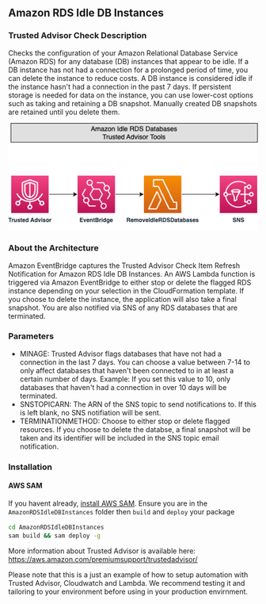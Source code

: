 ## Amazon RDS Idle DB Instances

### Trusted Advisor Check Description
  Checks the configuration of your Amazon Relational Database Service (Amazon RDS) for any database (DB) instances that appear to be idle.
  If a DB instance has not had a connection for a prolonged period of time, you can delete the instance to reduce costs. A DB instance is considered idle if the instance hasn't had a connection in the past 7 days. If persistent storage is needed for data on the instance, you can use lower-cost options such as taking and retaining a DB snapshot. Manually created DB snapshots are retained until you delete them.

![ArchitectureDiagram](../images/AmazonRDSIdleDBInstances-TA.png)
### About the Architecture
 Amazon EventBridge captures the Trusted Advisor Check Item Refresh Notification for Amazon RDS Idle DB Instances. An AWS Lambda function is triggered via Amazon EventBridge to either stop or delete the flagged RDS instance depending on your selection in the CloudFormation template. If you choose to delete the instance, the application will also take a final snapshot. You are also notified via SNS of any RDS databases that are terminated. 

### Parameters
- MINAGE: Trusted Advisor flags databases that have not had a connection in the last 7 days. You can choose a value between 7-14 to only affect databases that haven't been connected to in at least a certain number of days. Example: If you set this value to 10, only databases that haven't had a connection in over 10 days will be terminated.
- SNSTOPICARN: The ARN of the SNS topic to send notifications to. If this is left blank, no SNS notifiation will be sent.
- TERMINATIONMETHOD: Choose to either stop or delete flagged resources. If you choose to delete the databse, a final snapshot will be taken and its identifier will be included in the SNS topic email notification.


### Installation

#### AWS SAM
If you havent already, [install AWS SAM](https://docs.aws.amazon.com/serverless-application-model/latest/developerguide/install-sam-cli.html). Ensure you are in the `AmazonRDSIdleDBInstances` folder then `build` and `deploy` your package

```bash
cd AmazonRDSIdleDBInstances
sam build && sam deploy -g
```


More information about Trusted Advisor is available here: https://aws.amazon.com/premiumsupport/trustedadvisor/

Please note that this is a just an example of how to setup automation with Trusted Advisor, Cloudwatch and Lambda. We recommend testing it and tailoring to your environment before using in your production envirnment.

